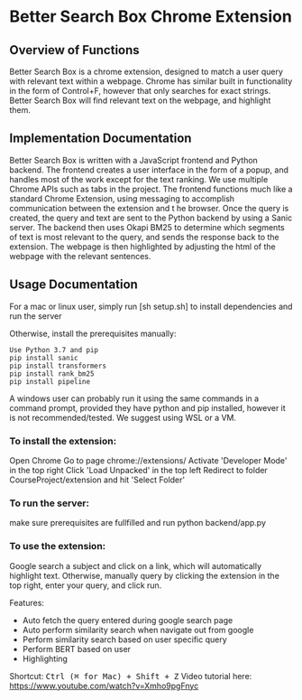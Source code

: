 # Better Search Box Chrome Extension

## Overview of Functions
Better Search Box is a chrome extension, designed to match a user query with relevant text within a webpage. Chrome has similar built in functionality in the form of Control+F, however that only searches for exact strings. Better Search Box will find relevant text on the webpage, and highlight them.

## Implementation Documentation
Better Search Box is written with a JavaScript frontend and Python backend. The frontend creates a user interface in the form of a popup, and handles most of the work except for the text ranking. We use multiple Chrome APIs such as tabs in the project. The frontend functions much like a standard Chrome Extension, using messaging to accomplish communication between the extension and t he browser. Once the query is created, the query and text are sent to the Python backend by using a Sanic server. The backend then uses Okapi BM25 to determine which segments of text is most relevant to the query, and sends the response back to the extension. The webpage is then highlighted by adjusting the html of the webpage with the relevant sentences.

## Usage Documentation
For a mac or linux user, simply run [sh setup.sh] to install dependencies and run the server

Otherwise, install the prerequisites manually:
```
Use Python 3.7 and pip
pip install sanic
pip install transformers
pip install rank_bm25
pip install pipeline
```

A windows user can probably run it using the same commands in a command prompt, provided they have python and pip installed, however it is not recommended/tested. We suggest using WSL or a VM.

### To install the extension:
Open Chrome
Go to page chrome://extensions/
Activate 'Developer Mode' in the top right
Click 'Load Unpacked' in the top left
Redirect to folder CourseProject/extension and hit 'Select Folder'

### To run the server:
make sure prerequisites are fullfilled and run python backend/app.py

### To use the extension:
Google search a subject and click on a link, which will automatically highlight text. Otherwise, manually query by clicking the extension in the top right, enter your query, and click run.

Features:
* Auto fetch the query entered during google search page
* Auto perform similarity search when navigate out from google
* Perform similarity search based on user specific query
* Perform BERT based on  user
* Highlighting

Shortcut:
<kbd>Ctrl (⌘ for Mac) + Shift + Z</kbd>
Video tutorial here: https://www.youtube.com/watch?v=Xmho9pgFnyc
